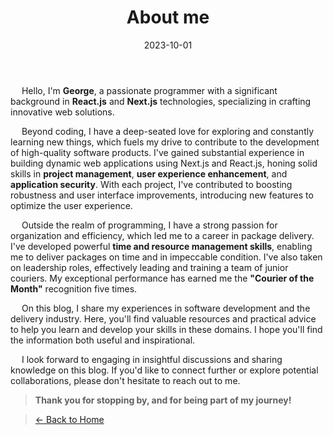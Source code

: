 ﻿---
title: 'About me'
date: '2023-10-01'
---

&emsp; Hello, I'm **George**, a passionate programmer with a significant background in **React.js** and **Next.js** technologies, specializing in crafting innovative web solutions.

&emsp; Beyond coding, I have a deep-seated love for exploring and constantly learning new things, which fuels my drive to contribute to the development of high-quality software products. I've gained substantial experience in building dynamic web applications using Next.js and React.js, honing solid skills in **project management**, **user experience enhancement**, and **application security**. With each project, I've contributed to boosting robustness and user interface improvements, introducing new features to optimize the user experience.

&emsp; Outside the realm of programming, I have a strong passion for organization and efficiency, which led me to a career in package delivery. I've developed powerful **time and resource management skills**, enabling me to deliver packages on time and in impeccable condition. I've also taken on leadership roles, effectively leading and training a team of junior couriers. My exceptional performance has earned me the **"Courier of the Month"** recognition five times.

&emsp; On this blog, I share my experiences in software development and the delivery industry. Here, you'll find valuable resources and practical advice to help you learn and develop your skills in these domains. I hope you'll find the information both useful and inspirational.

&emsp; I look forward to engaging in insightful discussions and sharing knowledge on this blog. If you'd like to connect further or explore potential collaborations, please don't hesitate to reach out to me.

> **Thank you for stopping by, and for being part of my journey!**

> [← Back to Home](/)